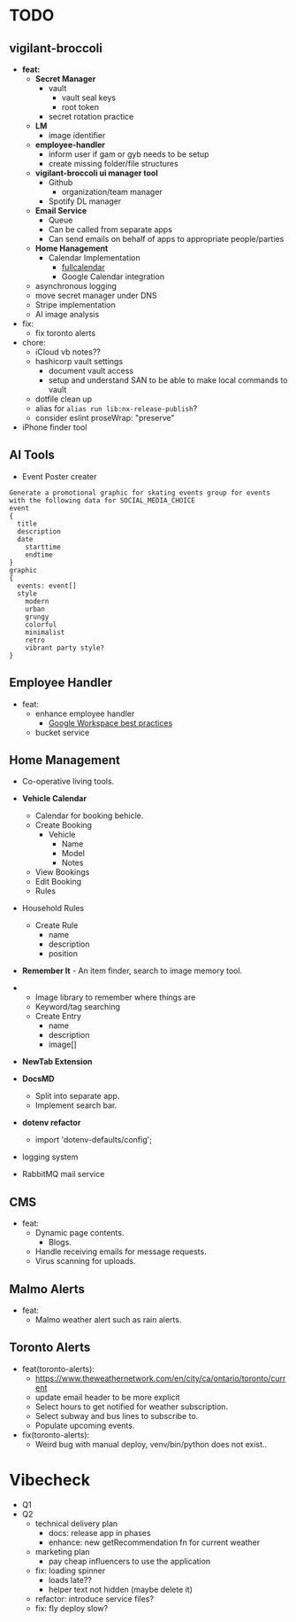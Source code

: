 # TODO

## vigilant-broccoli

- **feat:**
  - **Secret Manager**
    - vault
      - vault seal keys
      - root token
    - secret rotation practice
  - **LM**
    - image identifier
  - **employee-handler**
    - inform user if gam or gyb needs to be setup
    - create missing folder/file structures
  - **vigilant-broccoli ui manager tool**
    - Github
      - organization/team manager
    - Spotify DL manager
  - **Email Service**
    - Queue
    - Can be called from separate apps
    - Can send emails on behalf of apps to appropriate people/parties
  - **Home Hanagement**
    - Calendar Implementation
      - [fullcalendar](https://fullcalendar.io/docs/react)
      - Google Calendar integration
  - asynchronous logging
  - move secret manager under DNS
  - Stripe implementation
  - AI image analysis
- fix:
  - fix toronto alerts
- chore:
  - iCloud vb notes??
  - hashicorp vault settings
    - document vault access
    - setup and understand SAN to be able to make local commands to vault
  - dotfile clean up
  - alias for `alias run lib:nx-release-publish`?
  - consider eslint proseWrap: "preserve"
- iPhone finder tool

## AI Tools

- Event Poster creater

```
Generate a promotional graphic for skating events group for events with the following data for SOCIAL_MEDIA_CHOICE
event
{
  title
  description
  date
    starttime
    endtime
}
graphic
{
  events: event[]
  style
    modern
    urban
    grungy
    colorful
    minimalist
    retro
    vibrant party style?
}
```

## Employee Handler

- feat:
  - enhance employee handler
    - [Google Workspace best practices](https://www.reddit.com/r/gsuite/comments/1ap8a9j/looking_for_google_workspace_best_practices_tips/)
  - bucket service

## Home Management

- Co-operative living tools.
- **Vehicle Calendar**
  - Calendar for booking behicle.
  - Create Booking
    - Vehicle
      - Name
      - Model
      - Notes
  - View Bookings
  - Edit Booking
  - Rules
- Household Rules
  - Create Rule
    - name
    - description
    - position
- **Remember It** - An item finder, search to image memory tool.
- - Image library to remember where things are
  - Keyword/tag searching
  - Create Entry
    - name
    - description
    - image[]

- **NewTab Extension**
- **DocsMD**
  - Split into separate app.
  - Implement search bar.
- **dotenv refactor**
  - import 'dotenv-defaults/config';
- logging system
- RabbitMQ mail service

## CMS

- feat:
  - Dynamic page contents.
    - Blogs.
  - Handle receiving emails for message requests.
  - Virus scanning for uploads.

## Malmo Alerts

- feat:
  - Malmo weather alert such as rain alerts.

## Toronto Alerts

- feat(toronto-alerts):
  - https://www.theweathernetwork.com/en/city/ca/ontario/toronto/current
  - update email header to be more explicit
  - Select hours to get notified for weather subscription.
  - Select subway and bus lines to subscribe to.
  - Populate upcoming events.
- fix(toronto-alerts):
  - Weird bug with manual deploy, venv/bin/python does not exist..

# Vibecheck

- Q1
- Q2
  - technical delivery plan
    - docs: release app in phases
    - enhance: new getRecommendation fn for current weather
  - marketing plan
    - pay cheap influencers to use the application
  - fix: loading spinner
    - loads late??
    - helper text not hidden (maybe delete it)
  - refactor: introduce service files?
  - fix: fly deploy slow?
